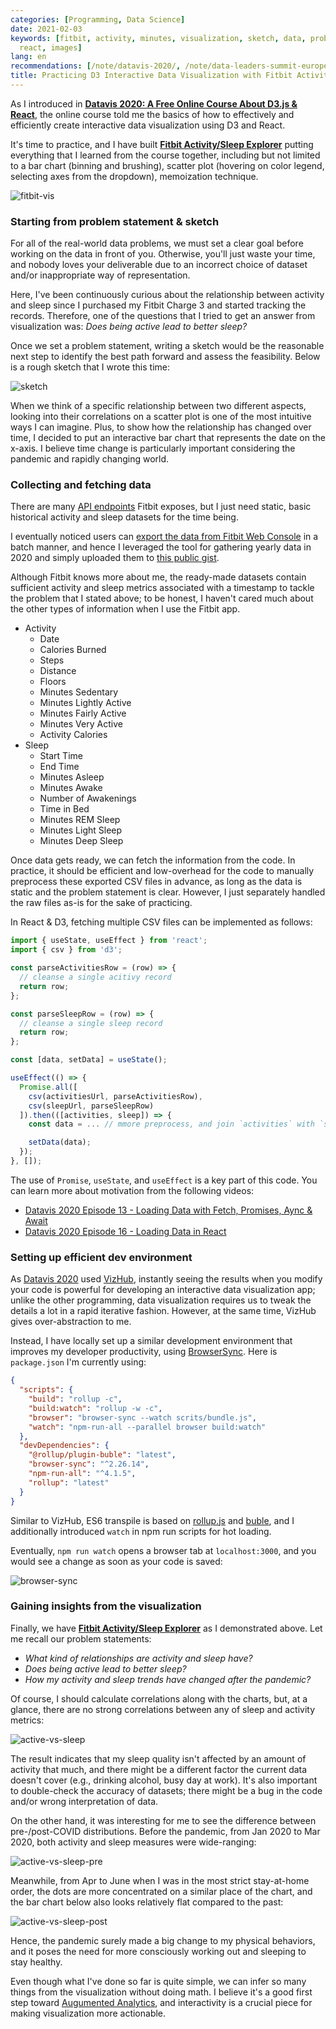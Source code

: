 ```yaml
---
categories: [Programming, Data Science]
date: 2021-02-03
keywords: [fitbit, activity, minutes, visualization, sketch, data, problem, chart,
  react, images]
lang: en
recommendations: [/note/datavis-2020/, /note/data-leaders-summit-europe-2019/, /note/augmented-analytics/]
title: Practicing D3 Interactive Data Visualization with Fitbit Activity/Sleep Log
---
```


As I introduced in **[Datavis 2020: A Free Online Course About D3.js & React](/note/end/datavis-2020)**, the online course told me the basics of how to effectively and efficiently create interactive data visualization using D3 and React. 

It's time to practice, and I have built **[Fitbit Activity/Sleep Explorer](https://takuti.github.io/fitbit-vis/)** putting everything that I learned from the course together, including but not limited to a bar chart (binning and brushing), scatter plot (hovering on color legend, selecting axes from the dropdown), memoization technique.

![fitbit-vis](/images/first-vis-with-fitbit/fitbit-vis.gif)

### Starting from problem statement & sketch

For all of the real-world data problems, we must set a clear goal before working on the data in front of you. Otherwise, you'll just waste your time, and nobody loves your deliverable due to an incorrect choice of dataset and/or inappropriate way of representation.

Here, I've been continuously curious about the relationship between activity and sleep since I purchased my Fitbit Charge 3 and started tracking the records. Therefore, one of the questions that I tried to get an answer from visualization was: *Does being active lead to better sleep?*

Once we set a problem statement, writing a sketch would be the reasonable next step to identify the best path forward and assess the feasibility. Below is a rough sketch that I wrote this time:

![sketch](/images/first-vis-with-fitbit/sketch.jpeg)

When we think of a specific relationship between two different aspects, looking into their correlations on a scatter plot is one of the most intuitive ways I can imagine. Plus, to show how the relationship has changed over time, I decided to put an interactive bar chart that represents the date on the x-axis. I believe time change is particularly important considering the pandemic and rapidly changing world.

### Collecting and fetching data

There are many [API endpoints](https://dev.fitbit.com/build/reference/web-api/) Fitbit exposes, but I just need static, basic historical activity and sleep datasets for the time being. 

I eventually noticed users can [export the data from Fitbit Web Console](https://help.fitbit.com/articles/en_US/Help_article/1133.htm) in a batch manner, and hence I leveraged the tool for gathering yearly data in 2020 and simply uploaded them to [this public gist](https://gist.github.com/takuti/f7adf1c14de7c6ec8f1502173efb38d7).

Although Fitbit knows more about me, the ready-made datasets contain sufficient activity and sleep metrics associated with a timestamp to tackle the problem that I stated above; to be honest, I haven't cared much about the other types of information when I use the Fitbit app.

- Activity
  - Date  
  - Calories Burned 
  - Steps 
  - Distance  
  - Floors  
  - Minutes Sedentary 
  - Minutes Lightly Active  
  - Minutes Fairly Active 
  - Minutes Very Active 
  - Activity Calories
- Sleep
  - Start Time  
  - End Time  
  - Minutes Asleep  
  - Minutes Awake 
  - Number of Awakenings  
  - Time in Bed 
  - Minutes REM Sleep 
  - Minutes Light Sleep 
  - Minutes Deep Sleep

Once data gets ready, we can fetch the information from the code. In practice, it should be efficient and low-overhead for the code to manually preprocess these exported CSV files in advance, as long as the data is static and the problem statement is clear. However, I just separately handled the raw files as-is for the sake of practicing.

In React & D3, fetching multiple CSV files can be implemented as follows:

```js
import { useState, useEffect } from 'react';
import { csv } from 'd3';

const parseActivitiesRow = (row) => {
  // cleanse a single acitivy record
  return row;
};

const parseSleepRow = (row) => {
  // cleanse a single sleep record
  return row;
};

const [data, setData] = useState();

useEffect(() => {
  Promise.all([
    csv(activitiesUrl, parseActivitiesRow),
    csv(sleepUrl, parseSleepRow)
  ]).then(([activities, sleep]) => {
    const data = ... // mmore preprocess, and join `activities` with `sleep`

    setData(data);
  });
}, []);
```

The use of `Promise`, `useState`, and `useEffect` is a key part of this code. You can learn more about motivation from the following videos:

- [Datavis 2020 Episode 13 - Loading Data with Fetch, Promises, Aync & Await](https://www.youtube.com/watch?v=1UBraY8Z7uI)
- [Datavis 2020 Episode 16 - Loading Data in React](https://www.youtube.com/watch?v=asscsklxokE)

### Setting up efficient dev environment

As [Datavis 2020](https://datavis.tech/datavis-2020/) used [VizHub](https://vizhub.com/), instantly seeing the results when you modify your code is powerful for developing an interactive data visualization app; unlike the other programming, data visualization requires us to tweak the details a lot in a rapid iterative fashion. However, at the same time, VizHub gives over-abstraction to me.

Instead, I have locally set up a similar development environment that improves my developer productivity, using [BrowserSync](https://browsersync.io/). Here is `package.json` I'm currently using:

```json
{
  "scripts": {
    "build": "rollup -c",
    "build:watch": "rollup -w -c",
    "browser": "browser-sync --watch scrits/bundle.js",
    "watch": "npm-run-all --parallel browser build:watch"
  },
  "devDependencies": {
    "@rollup/plugin-buble": "latest",
    "browser-sync": "^2.26.14",
    "npm-run-all": "^4.1.5",
    "rollup": "latest"
  }
}
```

Similar to VizHub, ES6 transpile is based on [rollup.js](https://www.rollupjs.org/guide/en/) and [buble](https://github.com/bublejs/buble), and I additionally introduced `watch` in npm run scripts for hot loading.

Eventually, `npm run watch` opens a browser tab at `localhost:3000`, and you would see a change as soon as your code is saved:

![browser-sync](/images/first-vis-with-fitbit/browser-sync.gif)

### Gaining insights from the visualization

Finally, we have **[Fitbit Activity/Sleep Explorer](https://takuti.github.io/fitbit-vis/)** as I demonstrated above. Let me recall our problem statements: 

- *What kind of relationships are activity and sleep have?*
- *Does being active lead to better sleep?*
- *How my activity and sleep trends have changed after the pandemic?*

Of course, I should calculate correlations along with the charts, but, at a glance, there are no strong correlations between any of sleep and activity metrics:

![active-vs-sleep](/images/first-vis-with-fitbit/active-vs-sleep.png)

The result indicates that my sleep quality isn't affected by an amount of activity that much, and there might be a different factor the current data doesn't cover (e.g., drinking alcohol, busy day at work). It's also important to double-check the accuracy of datasets; there might be a bug in the code and/or wrong interpretation of data.

On the other hand, it was interesting for me to see the difference between pre-/post-COVID distributions. Before the pandemic, from Jan 2020 to Mar 2020, both activity and sleep measures were wide-ranging:

![active-vs-sleep-pre](/images/first-vis-with-fitbit/active-vs-sleep-pre.png)

Meanwhile, from Apr to June when I was in the most strict stay-at-home order, the dots are more concentrated on a similar place of the chart, and the bar chart below also looks relatively flat compared to the past:

![active-vs-sleep-post](/images/first-vis-with-fitbit/active-vs-sleep-post.png)

Hence, the pandemic surely made a big change to my physical behaviors, and it poses the need for more consciously working out and sleeping to stay healthy.

Even though what I've done so far is quite simple, we can infer so many things from the visualization without doing math. I believe it's a good first step toward [Augumented Analytics](/note/augmented-analytics/), and interactivity is a crucial piece for making visualization more actionable.